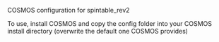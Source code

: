 COSMOS configuration for spintable_rev2  
  
To use, install COSMOS and copy the config folder into your COSMOS install directory (overwrite the default one COSMOS provides)  
